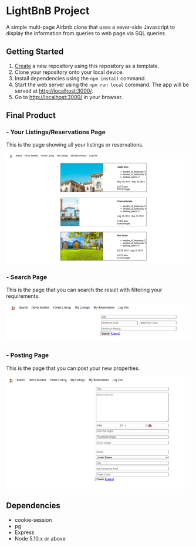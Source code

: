 # LightBnB Project

A simple multi-page Airbnb clone that uses a sever-side Javascript to display the information from queries to web page via SQL queries.

## Getting Started

1. [Create](https://github.com/Situ2000/LightBnB) a new repository using this repository as a template.
2. Clone your repository onto your local device.
3. Install dependencies using the `npm install` command.
3. Start the web server using the `npm run local` command. The app will be served at <http://localhost:3000/>.
4. Go to <http://localhost:3000/> in your browser.

## Final Product

### - Your Listings/Reservations Page
This is the page showing all your listings or reservations.

!["Listing"](./LightBnB_WebApp/public/images/1.png)

### - Search Page
This is the page that you can search the result with filtering your requirements.

!["Searching"](./LightBnB_WebApp/public/images/2.png)

### - Posting Page
This is the page that you can post your new properties.

!["Posting"](./LightBnB_WebApp/public/images/3.png)


## Dependencies

- cookie-session
- pg
- Express
- Node 5.10.x or above